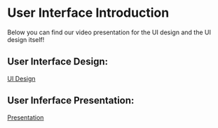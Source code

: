 # User Interface Introduction 

Below you can find our video presentation for the UI design and the UI design itself!

## **User Interface Design**: 
[UI Design]([https://youtu.be/dKp60V98RJQ](https://marvelapp.com/prototype/30b2jabg))

## **User Inferface Presentation**:
[Presentation](https://youtu.be/dKp60V98RJQ)
